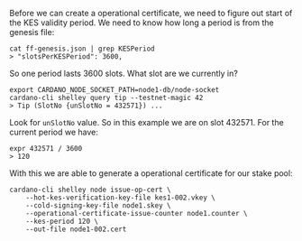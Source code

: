 Before we can create a operational certificate, we need to figure out start of the KES validity period.
We need to know how long a period is from the genesis file:

    cat ff-genesis.json | grep KESPeriod
    > "slotsPerKESPeriod": 3600,

So one period lasts 3600 slots. What slot are we currently in?

    export CARDANO_NODE_SOCKET_PATH=node1-db/node-socket
    cardano-cli shelley query tip --testnet-magic 42
    > Tip (SlotNo {unSlotNo = 432571}) ...

Look for `unSlotNo` value. So in this example we are on slot 432571. For the current period we have:

    expr 432571 / 3600
    > 120

With this we are able to generate a operational certificate for our stake pool:

    cardano-cli shelley node issue-op-cert \
        --hot-kes-verification-key-file kes1-002.vkey \
        --cold-signing-key-file node1.skey \
        --operational-certificate-issue-counter node1.counter \
        --kes-period 120 \
        --out-file node1-002.cert
